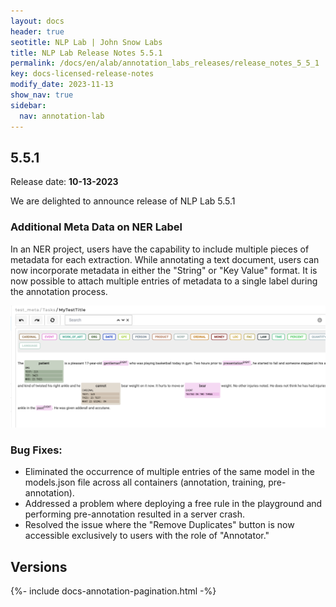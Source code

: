 ```yaml
---
layout: docs
header: true
seotitle: NLP Lab | John Snow Labs
title: NLP Lab Release Notes 5.5.1
permalink: /docs/en/alab/annotation_labs_releases/release_notes_5_5_1
key: docs-licensed-release-notes
modify_date: 2023-11-13
show_nav: true
sidebar:
  nav: annotation-lab
---
```


<div class="h3-box" markdown="1">

## 5.5.1

Release date: **10-13-2023**

We are delighted to announce release of NLP Lab 5.5.1
 
### Additional Meta Data on NER Label
 
In an NER project, users have the capability to include multiple pieces of metadata for each extraction. While annotating a text document, users can now incorporate metadata in either the "String" or "Key Value" format. It is now possible to attach multiple entries of metadata to a single label during the annotation process.

 ![metadata](/assets/images/annotation_lab/5.5.0/111.png)

 
### Bug Fixes:
- Eliminated the occurrence of multiple entries of the same model in the models.json file across all containers (annotation, training, pre-annotation).
- Addressed a problem where deploying a free rule in the playground and performing pre-annotation resulted in a server crash.
- Resolved the issue where the "Remove Duplicates" button is now accessible exclusively to users with the role of "Annotator."

</div><div class="prev_ver h3-box" markdown="1">

## Versions

</div>

{%- include docs-annotation-pagination.html -%}